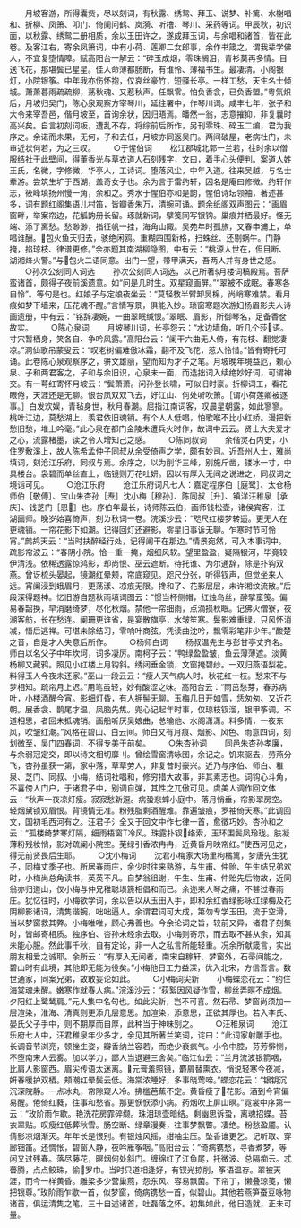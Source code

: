 <!-- { "loadSidebar": true } -->
　　月坡客游，所得囊赀，尽以刻词，有秋露、绣鸳、拜玉、说梦、补篱、水榭唱和、折柳、凤箫、叩门、倚阑问鹤、岚漪、听橹、琴川、采药等词。甲辰秋，初识面，以秋露、绣鸳二册相质，余以玉田许之，遂成拜玉词，与余唱和诸首，皆在此卷。及客江右，寄余凤箫词，中有小荷、莲卿二女郎事，余作书箴之，谓我辈学佛人，不宜复堕情障。赋高阳台一解云：“碎玉成烟，零珠搁泪，青衫莫再多情。目送飞花，那堪鬓已星星。佳人命薄都肠断，有谁怜、薄福书生。最凄清。小阁银灯，小院银筝。中年我亦伤怀抱，仅哀丝豪竹，短驿长亭。一样工愁，天生名士倾城。萧萧暮雨疏疏柳，荡秋魂、又惹秋声。任飘零。怕负香衾，已负香盟。”粤氛炽后，月坡归吴门，陈心泉观察方宰琴川，延往署中，作琴川词。咸丰七年，张子和大令来宰吾邑，偕月坡至，首询余状，因归晤焉。皤然一翁，志意摧抑，非复曩时高兴矣。自言初刻词板，遭乱不存，将综前后所作，另刊零珠、碎玉二编，君为我序之。余诺而未果，无何，子和去任，月坡亦同返吴门。两间破屋，老病杜门，未审近状何若，为之三叹。
　　○于惺伯词
　　松江郡城北郭一兰若，往时余以僧服结社于此壁间，得董香光与草衣道人石刻残字，文曰，着手心头便判。案道人姓王氏，名微，字修微，华亭人，工诗词。堕落风尘，中年入道。往来吴越，与名士辈游。尝筑生圹于西湖，盖奇女子也。余为言于雷约轩，因名是庵曰修微。约轩作志，筱峰填扬州慢一角，余和之。秀水于惺伯亦和是韵，惺伯诗坛领袖，著述甚多，词有题红阁集语儿村笛，皆瓣香朱万，清婉可诵。题余纸阁双声图云：“画眉窗畔，举案帘边，花觚韵册长留。琢就新词，擘笺同写银钩。巢痕并栖最好。怪无端、添了离愁。愁渺渺，指征帆一挂，海角山陬。吴苑年时孤旅，又春申浦上，单唱谁酬。包火鱼天归去，骇绝闲鸥。重糊四围新格，扫蛛丝、还剔蜗牛。门静掩，掐琼枝、律谱更修。”余亦题其南湖柳隐图，中有云：“桃源人世在，但目断、湖湘烽火警。”与包火二语同意。出门一望，带甲满天，吾两人并有身世之感。
　　○孙次公刻同人词选
　　孙次公刻同人词选，以己所著月楼词稿殿焉。菩萨蛮诸首，颇得子夜前溪遗意。如“问是几时生。双星窥画屏。”“翠被不成眠。春寒各自怜”。等句是也。红娘子与定娘夜坐云：“莫轻教半臂卸吴棉，尚峭寒难禁。看月痕如梦下墙来，压花魂不醒。”言情写景，俱能入妙。琐窗寒题次游妇杨眉影夫人诗画遗册，中有云：“铭辞凄婉，一曲翠眠缄恨。”翠眠、眉影，所御琴名，足备香奁故实。
　　○陈心泉词
　　月坡琴川词，长亭怨云：“水边墙角，听几个莎语。寸穴暂栖身，笑各自、争吟风露。”高阳台云：“阑干六曲无人倚，有花枝、翻觉凄凉。”洞仙歌吊蒙叟云：“叹老树偏难傲冰霜，翻不及飞花，惹人怜惜。”皆有寄托可诵。此卷陈心泉观察序之，骈文雄丽，望而知为才子之笔。月坡晚年境益厄，赖心泉、子和两君客之，子和与余旧识，心泉未一面，而选拙词入续绝妙好词，可谓神交。有一萼红寄怀月坡云：“鬓萧萧。问孙登长啸，可似旧时豪。折柳词工，看花眼倦，天涯还是无聊。恨台凤双双飞去，好江山、何处听吹箫。［谓小荷莲卿被逐事。］白发欢娱，青毡身世，秋月春潮。屈指江南词客，叹晨星朝露，如此寥寥。桃叶江边，莫愁湖上，羡君依旧魂销。有个人人低唱，怕歌喉不比小红娇。漫把新愁旧愁，堆上吟毫。”此心泉在都门金陵未遭兵火时作，故词中云云。贤士大夫爱才之心，流露楮墨，读之令人增知己之感。
　　○陈同叔词
　　余偕灵石内史，小住罗敷溪上，故人陈希孟仲子同叔从余受倚声之学，颇有妙司。近吾州人士，雅尚填词，刻沧江乐府，同叔与焉。余序之，以为削华三峰，别施斤凿，镂冰一寸，中具楼台。袅碧而单丝直上，临镜则万花吐妍。因以有厚入无间之说进之，同叔词之境诣可见。
　　○沧江乐府
　　沧江乐府词凡七人：嘉定程序伯［庭鹭］、太仓杨师伯［敬傅］、宝山朱杏孙［焘］沈小梅［穆孙］、陈同叔［升］、镇洋汪稚泉［承庆］、钱芝门［恩］也。序伯年最长，诗师陈云伯，画师钱松壶，诸侯宾客，江湖画师。晚岁始喜倚声，刻ㄌ秋词一卷。浣溪沙云：“咫尺红楼梦转遥。更无人在更魂销。一帘花影下如潮。记得回灯还避影，零星旧事诉无聊。乍寒时节可怜宵。”鹧鸪天云：“当时扶醉经行处，记得阑干在那边。”情景宛然，可入本事词中。疏影帘波云：“春阴小院。恰一重一掩，烟细风软。望里盈盈，疑隔银河，毕竟较伊清浅。依稀透露惊鸿影，却尚恨、巫云遮断。待托谁、为尔通辞，除是扑钩双燕。曾讶梳头晏起，镜潮红晕颊，帘底窥见。咫尺分张，听得钗声，但觉坐来人远。宵阑浸到蛾眉月，更荡漾、凉痕无限。搀和了、花影层层，未许湘纹流散。”后段深得题神。忆旧游自题秋雨填词图云：“惯当杯侧帽，红烛乌丝，醉擘蛮笺。偏易春韶换，早消磨绮梦，尽化秋烟。禁他一帘细雨，点滴损秋眠。记佛火僧寮，夜潮客舫，长在愁连。阑珊更谁省，是宴散旗亭，水皱笙寒。鬓影难重绿，只风怀消减，悟后逃禅。可堪未除结习，零响叶商弦。凭读曲沈吟，飘零彩笔非少年。”酸楚之音，自是才人失意后所作。
　　○杨师白词
　　杨叔温先生与彭甘亭丈齐名。师白以名父子中年坎坷，词多凄厉。南柯子云：“鸭绿盈盈皱，鱼云薄薄遮。淡黄杨柳又藏鸦。照见小红楼上月钩斜。绣闼垂金锁，文窗掩碧纱。一双归燕语梨花。料得玉人今夜未还家。”巫山一段云云：“瘦人天气病人时。秋花红一枝。愁来不与梦相知。疏帘月上迟。”用笔虽轻，妙有酸涩之味。高阳台云：“雨茁愁芽，春苏病叶，小楼酒醒今宵。影细灯昏，有人拥髻无聊。玉梅几日开如雪，恁匆匆、又近花朝。展香衾、鹊尾才温，凤脑先焦。兜心记起年时事，仅琼枝钗溜，银甲筝调。不道相思，者回未抵魂销。画船听厌吴娘曲，总输他、水阁潇潇。料多情，一夜东风，吹皱红潮。”风格在碧山、白云间。师白又有月痕、烟影、风色、雨意四词，刻划微至，吴门四春词，不得专美于前矣。
　　○朱杏孙词
　　同邑朱杏孙孝廉，与余弱冠定交，即以诗文相切靡刂。曾绘雪窗清咏图，余记之。饥来驱去，劳燕分飞，杏孙虽获一第，家中落，草草劳人，非复昔时豪兴。近乃与序伯、师白、稚泉、芝门、同叔、小梅，结词社唱和，修穷措大故事，非其素志也。词钩心斗角，不喜傍人门户，于诸君子中，别调自弹，其性之兀傲可见。虞美人调作回文体云：“秋声一夜凉灯瘦。寂寂愁新逗。病蛩悲蟀小庭中。落月悄垂，帘影翠房空。轻烟黛锁双眉恨。背镜情无准。粉残脂剩酒醒难。靠遍皱痕，罗袖倚天寒。”此调回文，国初毛西河有之。汪君子氵全又于回文中作七律一首，愈徵巧妙。杏孙和之云：“孤楼绮梦寒灯隔，细雨梧窗Τ冷风。珠露扑钗络索，玉环围鬓凤玲珑。肤凝薄粉残妆悄，影对疏阑小院空。芜绿引香浓冉冉，近黄昏月映帘红。”使西河见之，得无前贤畏后生耶。
　　○沈小梅词
　　沈君小梅家大场里枸橘篱，梦唐先生犹子，同梅丈季子也。所居春雨庄，余少时往来熟游，与生甫、仲贻、午生结兄弟欢时，小梅尚总角读书，英英不凡。自梦翁徂谢，午生、生甫、仲贻先后物故，近同翁亦归道山，仅小梅与仲兄稚聪埙篪相倡和而已。余迩来人琴之痛，不甚过春雨庄。犹忆往时，小梅欲学词，余以告以从玉田入手，即和余红香绿影咏红绿梅及花阴柳影诸词，清隽谐婉，咄咄逼人。余谓君词可大成，第勿专学玉田，流于空滑，当以梦窗救其弊。小梅唯唯，顾心弗善也。今余论词之旨，较前又异，诸君子刻集时，皆邮寄相质。独序伯、杏孙未经余去取。小梅则寄示，而去取不甚从余，知其未能心服。然此事千秋，自有定论，非一人之私言所能轻重。况余所献箴言，实出朋友相爱之诚耶。余所云：“有厚入无间者，南宋自稼轩、梦窗外，石帚间能之，碧山时有此境，其他即无能为役矣。”小梅他日工力益深，优入北宋，方信吾言。数世通家，同案兄弟，故敢妄论如此。
　　○小梅词尖新
　　小梅蝶恋花云：“约住海棠魂未醒。嫩寒作就春人病。”浣溪沙云：“荻絮因风疑作雪，柳丝弄暝不成烟。夕阳红上鹭鸶肩。”元人集中名句也。如此尖新，岂不可喜。然石帚、梦窗尚须加一层渲染，淮海、清真则更添几层意思。加渲染，添意思，正欲其厚也。若入李氏、晏氏父子手中，则不期厚而自厚，此种当于神味别之。
　　○汪稚泉词
　　沧江乐府七人中，汪君稚泉年少多才，余见其所著兰笑词，诧曰：“此词家射雕手也。长调音节浏亮，顿挫生姿，瓣香纳兰容若，而绝少衰疯气。小令中腔，芬芳悱恻，不堕南宋人云雾。加以学力，鄙人当退避三舍矣。”临江仙云：“兰月流波银箭咽，比肩人影窗西。眉尖传语太迷离。元膏羞照镜，麝屑替熏衣。悄说轻寒今夜减，妍春暖护双栖。颊潮红晕鬓云低。海棠浓睡好，多事晓莺啼。”蝶恋花云：“银钥沉沉深院静。一点冰丸，帘隙窥人冷。拂槛芭蕉不定。黄昏瘦了花影。酒到今宵偏易醒。倦倚红蕤，往事和愁省。那更恹恹添小病。药烟吹上屏山暝。”霓裳中序第一云：“玫阶雨乍歇。艳洗花房霏碎缬。珠泪琼壶暗结。剩幽思诉蛩，离魂招蝶。苔衣翠贴。叹瘦红低葬秋雪。肠空断、绿章漫奏，往事梦飘瞥。凄绝。粉愁盈靥。认倩影凉烟渐灭。年年长是恨别。有银烛风摇，绀袖尘压。坠香谁更乞。记听取、穿廊钿笛。还惆怅，碧窗人静，夜吟雁筝咽。”高阳台云：“倚病镌愁，寻香煮梦，等闲又过残春。落尽藤花，暝烟何处斜门。缠绵红了江鱼尾，托微波、总隔痴云。忒瞢腾，点点鲛珠，偷罗巾。当时只道相逢好，有钗光掠削，筝语温存。翠被天涯，而今一样黄昏。雕梁多少营巢燕，怨东风、容易飘菌。下帘丁，懒叠琼笺，懒把银尊。”玫阶雨乍歇一首，似梦窗，倚病镌愁一首，似碧山。其他若燕笋蚕豆咏物诸首，俱运清隽之笔。三十自述诸首，吐磊落之怀。初集如此，他日造就，正未可量。
